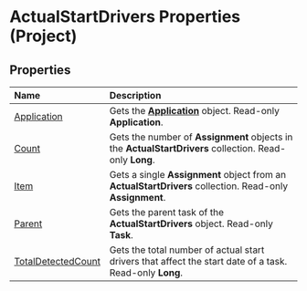 
# ActualStartDrivers Properties (Project)

## Properties



|**Name**|**Description**|
|:-----|:-----|
|[Application](cd23106a-fcf6-7563-a582-af7a02ffa6bc.md)|Gets the  **[Application](8eb91712-7784-a102-38c0-19bb056c27e9.md)** object. Read-only **Application**.|
|[Count](57301614-c781-1504-eb99-95ca6a4cdcc6.md)|Gets the number of  **Assignment** objects in the **ActualStartDrivers** collection. Read-only **Long**.|
|[Item](609846d6-7f73-f6f0-fe4e-067df0802108.md)|Gets a single  **Assignment** object from an **ActualStartDrivers** collection. Read-only **Assignment**.|
|[Parent](d824cf8d-2297-d6cb-f6a4-9c3fd36a7521.md)|Gets the parent task of the  **ActualStartDrivers** object. Read-only **Task**.|
|[TotalDetectedCount](188d79e3-3a1b-a0ed-e11b-3998334d6a17.md)|Gets the total number of actual start drivers that affect the start date of a task. Read-only  **Long**.|
